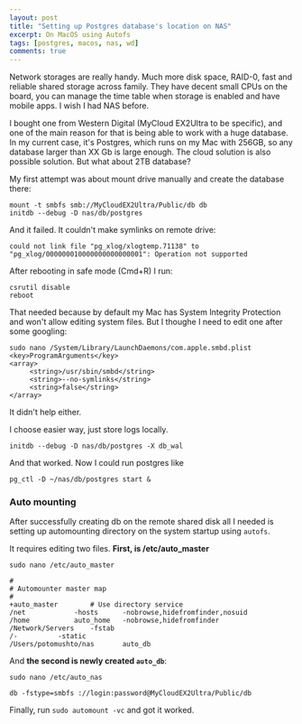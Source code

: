 ```yaml
---
layout: post
title: "Setting up Postgres database's location on NAS"
excerpt: On MacOS using Autofs
tags: [postgres, macos, nas, wd]
comments: true
---
```


Network storages are really handy. Much more disk space,
RAID-0, fast and reliable shared storage across family. They have decent small CPUs on the board, you can manage the time table when storage is enabled and have mobile apps. I wish I had NAS before.

I bought one from Western Digital (MyCloud EX2Ultra to be specific), and
one of the main reason for that is being able to work with a huge database.
In my current case, it's Postgres, which runs on my Mac with 256GB, so any database larger than XX Gb is large enough. The cloud solution is also possible solution. But what about 2TB database?

My first attempt was about mount drive manually and create the database there:

```
mount -t smbfs smb://MyCloudEX2Ultra/Public/db db
initdb --debug -D nas/db/postgres
```

And it failed. It couldn't make symlinks on remote drive:

```
could not link file "pg_xlog/xlogtemp.71138" to "pg_xlog/000000010000000000000001": Operation not supported
```

After rebooting in safe mode (Cmd+R) I run:
```
csrutil disable
reboot
```

That needed because by default my Mac has System Integrity Protection and won't allow editing system files. But I thoughе I need to edit one after some googling:

```
sudo nano /System/Library/LaunchDaemons/com.apple.smbd.plist
<key>ProgramArguments</key>
<array>
     <string>/usr/sbin/smbd</string>
     <string>--no-symlinks</string>
     <string>false</string>
</array>
```

It didn't help either.

I choose easier way, just store logs locally.

```
initdb --debug -D nas/db/postgres -X db_wal
```

And that worked. Now I could run postgres like
```
pg_ctl -D ~/nas/db/postgres start &
```

### Auto mounting

After successfully creating db on the remote shared disk all I needed is setting up automounting directory on the system startup using `autofs`.

It requires editing two files. **First, is /etc/auto_master**
```
sudo nano /etc/auto_master

#
# Automounter master map
#
+auto_master		# Use directory service
/net			-hosts		-nobrowse,hidefromfinder,nosuid
/home			auto_home	-nobrowse,hidefromfinder
/Network/Servers	-fstab
/-			-static
/Users/potomushto/nas		auto_db
```

And **the second is newly created `auto_db`**:

```
sudo nano /etc/auto_nas

db -fstype=smbfs ://login:password@MyCloudEX2Ultra/Public/db
```

Finally, run `sudo automount -vc` and got it worked.
